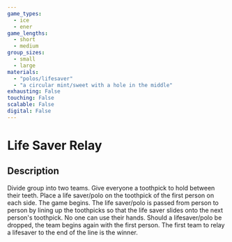 ```yaml
---
game_types:
  - ice
  - ener
game_lengths:
  - short
  - medium
group_sizes:
  - small
  - large
materials:
  - "polos/lifesaver"
  - "a circular mint/sweet with a hole in the middle"
exhausting: False
touching: False
scalable: False
digital: False
---
```

# Life Saver Relay

## Description
Divide group into two teams. Give everyone a toothpick to hold between their teeth. Place a life saver/polo on the toothpick of the first person on each side. The game begins. The life saver/polo is passed from person to person by lining up the toothpicks so that the life saver slides onto the next person's toothpick. No one can use their hands. Should a lifesaver/polo be dropped, the team begins again with the first person. The first team to relay a lifesaver to the end of the line is the winner.
